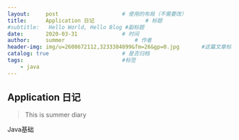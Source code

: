 ```yaml
---
layout:     post                    # 使用的布局（不需要改）
title:      Application 日记                # 标题 
#subtitle:   Hello World, Hello Blog #副标题
date:       2020-03-31              # 时间
author:     summer                      # 作者
header-img: img/u=2608672112,3233384899&fm=26&gp=0.jpg       #这篇文章标题背景图片
catalog: true                       # 是否归档
tags:                               #标签
    - java
---
```


## Application 日记
> This is summer diary

Java基础















